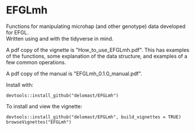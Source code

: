 # EFGLmh
Functions for manipulating microhap (and other genotype) data developed for EFGL.  
Written using and with the tidyverse in mind.

A pdf copy of the vignette is "How_to_use_EFGLmh.pdf". This has examples of the functions,
some explanation of the data structure, and examples of a few common operations.

A pdf copy of the manual is "EFGLmh_0.1.0_manual.pdf".

Install with:
```
devtools::install_github("delomast/EFGLmh")
```

To install and view the vignette:
```
devtools::install_github("delomast/EFGLmh", build_vignettes = TRUE)
browseVignettes("EFGLmh")
```
